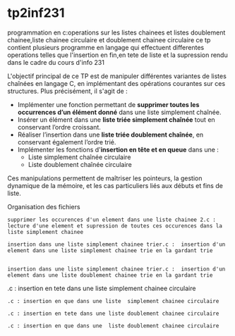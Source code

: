# tp2inf231
programmation en c:operations sur les listes chainees et listes doublement chainee,liste chainee circulaire et doublement chainee circulaire ce tp contient plusieurs programme en langage qui effectuent differentes operations  telles que l'insertion en fin,en tete de liste et la supression rendu dans le cadre du cours d'info 231

L'objectif principal de ce TP est de manipuler différentes variantes de listes chaînées en langage C, en implémentant des opérations courantes sur ces structures. Plus précisément, il s'agit de :

- Implémenter une fonction permettant de **supprimer toutes les occurrences d’un élément donné** dans une liste simplement chaînée.
- Insérer un élément dans une **liste triée simplement chaînée** tout en conservant l’ordre croissant.
- Réaliser l’insertion dans une **liste triée doublement chaînée**, en conservant également l’ordre trié.
- Implémenter les fonctions d'**insertion en tête et en queue** dans une :
  - Liste simplement chaînée circulaire
  - Liste doublement chaînée circulaire

Ces manipulations permettent de maîtriser les pointeurs, la gestion dynamique de la mémoire, et les cas particuliers liés aux débuts et fins de liste.

 Organisation des fichiers

   
    supprimer les occurences d'un element dans une liste chainee 2.c :  lecture d'une element et supression de toutes ces occurences dans la liste simplement chainee
  
    insertion dans une liste simplement chainee trier.c :  insertion d'un element dans une liste simplement chainee trie en la gardant trie
  
  
    insertion dans une liste simplement chainee trier.c :  insertion d'un element dans une liste doublement chainee trie en la gardant trie
 
   .c :  insertion en tete dans une liste simplement chainee circulaire
    
    
    .c : insertion en que dans une liste  simplement chainee circulaire
    
    .c : insertion en tete dans une liste doublement chainee circulaire
   
    .c : insertion en que dans une  liste doublement chainee circulaire

